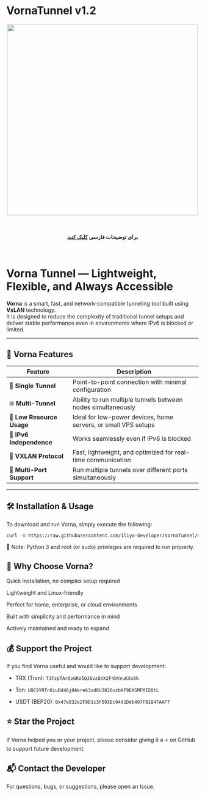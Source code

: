 # VornaTunnel v1.2

<div align="center">
  <img src="https://raw.githubusercontent.com/iliya-Developer/VornaTunnel/main/vorna.png" width="500">
</div>
<br>
<div align="center"><br><b>

  برای توضیحات فارسی <a href="https://github.com/iliya-developer/VornaTunnel/blob/main/README_FA.md"> کلیک کنید </a>

</b></div>
<br>

# Vorna Tunnel — Lightweight, Flexible, and Always Accessible

**Vorna** is a smart, fast, and network-compatible tunneling tool built using **VxLAN** technology.  
It is designed to reduce the complexity of traditional tunnel setups and deliver stable performance even in environments where IPv6 is blocked or limited.

---

## 🌟 Vorna Features

| Feature | Description |
|--------|-------------|
| 🔗 **Single Tunnel** | Point-to-point connection with minimal configuration |
| 🌐 **Multi-Tunnel** | Ability to run multiple tunnels between nodes simultaneously |
| 🧠 **Low Resource Usage** | Ideal for low-power devices, home servers, or small VPS setups |
| 🚫 **IPv6 Independence** | Works seamlessly even if IPv6 is blocked |
| 📡 **VXLAN Protocol** | Fast, lightweight, and optimized for real-time communication |
| 🔁 **Multi-Port Support** | Run multiple tunnels over different ports simultaneously |

---

## 🛠️ Installation & Usage

To download and run Vorna, simply execute the following:

```bash
curl -O https://raw.githubusercontent.com/iliya-Developer/VornaTunnel/main/vorna.py && python3 vorna.py
```

📌 Note: Python 3 and root (or sudo) privileges are required to run properly.

## 💎 Why Choose Vorna?
Quick installation, no complex setup required

Lightweight and Linux-friendly

Perfect for home, enterprise, or cloud environments

Built with simplicity and performance in mind

Actively maintained and ready to expand

## 💰 Support the Project
If you find Vorna useful and would like to support development:

- TRX (Tron): `TJFzpTArQvGRo5QJ8vz8YX2F4bVeuKXv8k`

- Ton: `UQC9YRTn8iuDd46jOAkrek3xd8U3826uzbXF9EKSMFMIE0tL`

- USDT (BEP20): `0x47e832e2F8D1c3F593Ec94d1Ddb497F81847AAF7`

## ⭐️ Star the Project
If Vorna helped you or your project, please consider giving it a ⭐️ on GitHub to support future development.

## 📬 Contact the Developer
For questions, bugs, or suggestions, please open an Issue.
